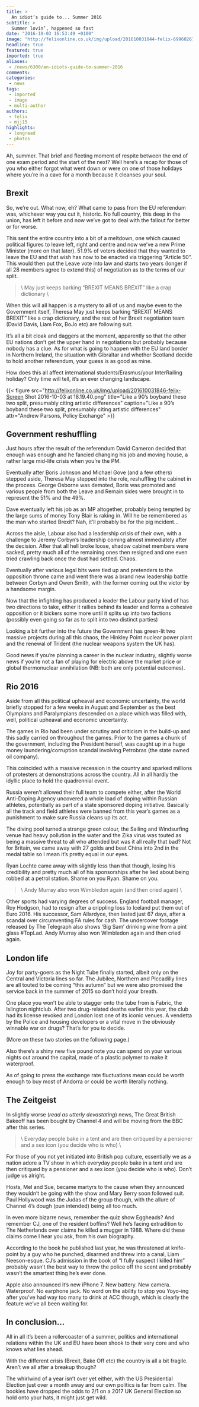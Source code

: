 ```yaml
---
title: >
  An idiot’s guide to... Summer 2016
subtitle: >
  Summer lovin’, happened so fast
date: "2016-10-03 16:53:49 +0100"
image: "http://felixonline.co.uk/img/upload/201610031844-felix-6996026717_86a05ac440_o.jpg"
headline: true
featured: true
imported: true
aliases:
 - /news/6300/an-idiots-guide-to-summer-2016
comments:
categories:
 - news
tags:
 - imported
 - image
 - multi-author
authors:
 - felix
 - mjj15
highlights:
 - longread
 - photos
---
```


Ah, summer. That brief and fleeting moment of respite between the end of one exam period and the start of the next? Well here’s a recap for those of you who either forgot what went down or were on one of those holidays where you’re in a cave for a month because it cleanses your soul.
## Brexit
So, we’re out. What now, eh? What came to pass from the EU referendum was, whichever way you cut it, historic. No full country, this deep in the union, has left it before and now we’ve got to deal with the fallout for better or for worse.

This sent the entire country into a bit of a meltdown, one which caused political figures to leave left, right and centre and now we’ve a new Prime Minister (more on that later). 51.9% of voters decided that they wanted to leave the EU and that wish has now to be enacted via triggering “Article 50”. This would then put the Leave vote into law and starts two years (longer if all 28 members agree to extend this) of negotiation as to the terms of our split.

> \ May just keeps barking “BREXIT MEANS BREXIT” like a crap
> dictionary \

When this will all happen is a mystery to all of us and maybe even to the Government itself, Theresa May just keeps barking “BREXIT MEANS BREXIT” like a crap dictionary, and the rest of her Brexit negotiation team (David Davis, Liam Fox, BoJo etc) are following suit.

It’s all a bit cloak and daggers at the moment, apparently so that the other EU nations don’t get the upper hand in negotiations but probably because nobody has a clue. As for what is going to happen with the EU land border in Northern Ireland, the situation with Gibraltar and whether Scotland decide to hold another referendum, your guess is as good as mine.

How does this all affect international students/Erasmus/your InterRailing holiday? Only time will tell, it’s an ever changing landscape.

{{< figure src="http://felixonline.co.uk/img/upload/201610031846-felix-Screen Shot 2016-10-03 at 18.19.40.png" title="Like a 90’s boyband these two split, presumably citing artistic differences" caption="Like a 90’s boyband these two split, presumably citing artistic differences" attr="Andrew Parsons, Policy Exchange" >}}

## Government reshuffling
Just hours after the result of the referendum David Cameron decided that enough was enough and he fancied changing his job and moving house, a rather large mid-life crisis when you’re the PM.

Eventually after Boris Johnson and Michael Gove (and a few others) stepped aside, Theresa May stepped into the role, reshuffling the cabinet in the process. George Osborne was demoted, Boris was promoted and various people from both the Leave and Remain sides were brought in to represent the 51% and the 49%.

Dave eventually left his job as an MP altogether, probably being tempted by the large sums of money Tony Blair is raking in. Will he be remembered as the man who started Brexit? Nah, it’ll probably be for the pig incident…

Across the aisle, Labour also had a leadership crisis of their own, with a challenge to Jeremy Corbyn’s leadership coming almost immediately after the decision. After that all hell broke loose, shadow cabinet members were sacked, pretty much all of the remaining ones then resigned and one even tried crawling back once the dust had settled. Chaos.

Eventually after various legal bits were tied up and pretenders to the opposition throne came and went there was a brand new leadership battle between Corbyn and Owen Smith, with the former coming out the victor by a handsome margin.

Now that the infighting has produced a leader the Labour party kind of has two directions to take, either it rallies behind its leader and forms a cohesive opposition or it bickers some more until it splits up into two factions (possibly even going so far as to split into two distinct parties)

Looking a bit further into the future the Government has green-lit two massive projects during all this chaos, the Hinkley Point nuclear power plant and the renewal of Trident (the nuclear weapons system the UK has).

Good news if you’re planning a career in the nuclear industry, slightly worse news if you’re not a fan of playing for electric above the market price or global thermonuclear annihilation (NB: both are only potential outcomes).
## Rio 2016
Aside from all this political upheaval and economic uncertainty, the world briefly stopped for a few weeks in August and September as the best Olympians and Paralympians descended on a place which was filled with, well, political upheaval and economic uncertainty.

The games in Rio had been under scrutiny and criticism in the build-up and this sadly carried on throughout the games. Prior to the games a chunk of the government, including the President herself, was caught up in a huge money laundering/corruption scandal involving Petrobras (the state owned oil company).

This coincided with a massive recession in the country and sparked millions of protesters at demonstrations across the country. All in all hardly the idyllic place to hold the quadrennial event.

Russia weren’t allowed their full team to compete either, after the World Anti-Doping Agency uncovered a whole load of doping within Russian athletes, potentially as part of a state sponsored doping initiative. Basically all the track and field athletes were banned from this year’s games as a punishment to make sure Russia cleans up its act.

The diving pool turned a strange green colour, the Sailing and Windsurfing venue had heavy pollution in the water and the Zika virus was touted as being a massive threat to all who attended but was it all really that bad? Not for Britain, we came away with 27 golds and beat China into 2nd in the medal table so I mean it’s pretty equal in our eyes.

Ryan Lochte came away with slightly less than that though, losing his credibility and pretty much all of his sponsorships after he lied about being robbed at a petrol station. Shame on you Ryan. Shame on you.

> \ Andy Murray also won Wimbledon again (and then cried again) \

Other sports had varying degrees of success. England football manager, Roy Hodgson, had to resign after a crippling loss to Iceland put them out of Euro 2016. His successor, Sam Allardyce,  then lasted just 67 days, after a scandal over circumventing FA rules for cash. The undercover footage released by The Telegraph also shows ‘Big Sam’ drinking wine from a pint glass #TopLad. Andy Murray  also won Wimbledon again and then cried again.
## London life
Joy for party-goers as the Night Tube finally started, albeit only on the Central and Victoria lines so far. The Jubilee, Northern and Piccadilly lines are all touted to be coming “this autumn” but we were also promised the service back in the summer of 2015 so don’t hold your breath.

One place you won’t be able to stagger onto the tube from is Fabric, the Islington nightclub. After two drug-related deaths earlier this year, the club had its license revoked and London lost one of its iconic venues. A vendetta by the Police and housing developers or a vital move in the obviously winnable war on drugs? That’s for you to decide.

(More on these two stories on the following page.)

Also there’s a shiny new five pound note you can spend on your various nights out around the capital, made of a plastic polymer to make it waterproof.

As of going to press the exchange rate fluctuations mean could be worth enough to buy most of Andorra or could be worth literally nothing.
## The Zeitgeist
In slightly worse (_read as utterly devastating_) news, The Great British Bakeoff has been bought by Channel 4 and will be moving from the BBC after this series.

> \ Everyday people bake in a tent and are then critiqued by a pensioner and a sex icon (you decide who is who) \

For those of you not yet initiated into British pop culture, essentially we as a nation adore a TV show in which everyday people bake in a tent and are then critiqued by a pensioner and a sex icon (you decide who is who). Don’t judge us alright.

Hosts, Mel and Sue, became martyrs to the cause when they announced they wouldn’t be going with the show and Mary Berry soon followed suit. Paul Hollywood was the Judas of the group though, with the allure of Channel 4’s dough (pun intended) being all too much.

In even more bizarre news, remember the quiz show Eggheads? And remember CJ, one of the resident boffins? Well he’s facing extradition to The Netherlands over claims he killed a mugger in 1988. Where did these claims come I hear you ask, from his own biography.

According to the book he published last year, he was threatened at knife-point by a guy who he punched, disarmed and threw into a canal, Liam Neeson-esque. CJ’s admission in the book of “I fully suspect I killed him” probably wasn’t the best way to throw the police off the scent and probably wasn’t the smartest thing he’s ever done.

Apple also announced it’s new iPhone 7. New battery. New camera. Waterproof. No earphone jack. No word on the ability to stop you Yoyo-ing after you’ve had way too many to drink at ACC though, which is clearly the feature we’ve all been waiting for.
## In conclusion...
All in all it’s been a rollercoaster of a summer, politics and international relations within the UK and EU have been shook to their very core and who knows what lies ahead.

With the different crisis (Brexit, Bake Off etc) the country is all a bit fragile. Aren’t we all after a breakup though?

The whirlwind of a year isn’t over yet either, with the US Presidential Election just over a month away and our own politics is far from calm. The bookies have dropped the odds to 2/1 on a 2017 UK General Election so hold onto your hats, it might just get wild.
